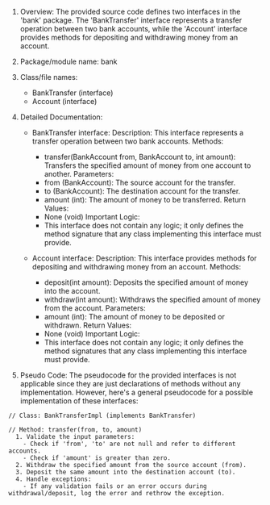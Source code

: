 1. Overview:
     The provided source code defines two interfaces in the 'bank' package. The 'BankTransfer' interface represents a transfer operation between two bank accounts, while the 'Account' interface provides methods for depositing and withdrawing money from an account.

  2. Package/module name:
     bank

  3. Class/file names:
     - BankTransfer (interface)
     - Account (interface)

  4. Detailed Documentation:

     - BankTransfer interface:
       Description: This interface represents a transfer operation between two bank accounts.
       Methods:
         - transfer(BankAccount from, BankAccount to, int amount): Transfers the specified amount of money from one account to another.
       Parameters:
         - from (BankAccount): The source account for the transfer.
         - to (BankAccount): The destination account for the transfer.
         - amount (int): The amount of money to be transferred.
       Return Values:
         - None (void)
       Important Logic:
         - This interface does not contain any logic; it only defines the method signature that any class implementing this interface must provide.

     - Account interface:
       Description: This interface provides methods for depositing and withdrawing money from an account.
       Methods:
         - deposit(int amount): Deposits the specified amount of money into the account.
         - withdraw(int amount): Withdraws the specified amount of money from the account.
       Parameters:
         - amount (int): The amount of money to be deposited or withdrawn.
       Return Values:
         - None (void)
       Important Logic:
         - This interface does not contain any logic; it only defines the method signatures that any class implementing this interface must provide.

  5. Pseudo Code:
     The pseudocode for the provided interfaces is not applicable since they are just declarations of methods without any implementation. However, here's a general pseudocode for a possible implementation of these interfaces:

```
// Class: BankTransferImpl (implements BankTransfer)

// Method: transfer(from, to, amount)
  1. Validate the input parameters:
    - Check if 'from', 'to' are not null and refer to different accounts.
    - Check if 'amount' is greater than zero.
  2. Withdraw the specified amount from the source account (from).
  3. Deposit the same amount into the destination account (to).
  4. Handle exceptions:
    - If any validation fails or an error occurs during withdrawal/deposit, log the error and rethrow the exception.
```
